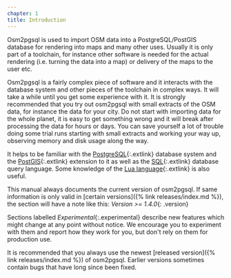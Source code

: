```yaml
---
chapter: 1
title: Introduction
---
```


Osm2pgsql is used to import OSM data into a PostgreSQL/PostGIS database for
rendering into maps and many other uses. Usually it is only part of a
toolchain, for instance other software is needed for the actual rendering
(i.e. turning the data into a map) or delivery of the maps to the user etc.

Osm2pgsql is a fairly complex piece of software and it interacts with the
database system and other pieces of the toolchain in complex ways. It will take
a while until you get some experience with it. It is strongly recommended that
you try out osm2pgsql with small extracts of the OSM data, for instance the
data for your city. Do not start with importing data for the whole planet, it
is easy to get something wrong and it will break after processing the data for
hours or days. You can save yourself a lot of trouble doing some trial runs
starting with small extracts and working your way up, observing memory and disk
usage along the way.

It helps to be familiar with the
[PostgreSQL](https://www.postgresql.org/){:.extlink} database system and the
[PostGIS](https://postgis.net/){:.extlink} extension to it as well as the
[SQL](https://en.wikipedia.org/wiki/SQL){:.extlink} database query language.
Some knowledge of the [Lua language](https://www.lua.org/){:.extlink} is also
useful.

This manual always documents the current version of osm2pgsql. If same
information is only valid in [certain versions]({% link releases/index.md %}),
the section will have a note like this: *Version >= 1.4.0*{: .version}

Sections labelled *Experimental*{:.experimental} describe new features which
might change at any point without notice. We encourage you to experiment with
them and report how they work for you, but don't rely on them for production
use.

It is recommended that you always use the newest [released version]({% link
releases/index.md %}) of osm2pgsql. Earlier versions sometimes contain bugs
that have long since been fixed.

